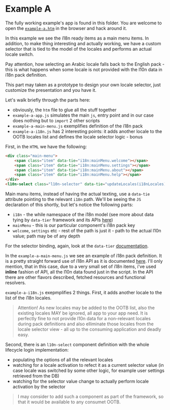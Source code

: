 # Example A

The fully working example's app is found in this folder.
You are welcome to open the [`example-a.htm`](example-a.htm) in the browser and hack around it.

In this example we see the i18n ready items as a main menu items.
In addition, to make thing interesting and actually working, we have a custom selector that is tied to the model of the locales and performs an actual locale switch.

Pay attention, how selecting an Arabic locale falls back to the English pack - this is what happens when some locale is not provided with the l10n data in i18n pack definition.

This part may taken as a prototype to design your own locale selector, just customize the presentation and you have it.

Let's walk briefly through the parts here:
* obviously, the `htm` file to glue all the stuff together
* `example-a-app.js` simulates the main `js`, entry point and in our case does nothing but to `import` 2 other scripts
* `example-a-main-menu.js` exemplifies definition of the i18n pack
* `example-a-i18n.js` has 2 interesting points: it adds another locale to the OOTB locales list and defines the locale selector logic - bonus

First, in the `HTML` we have the following:
```html
<div class="main-menu">
	<span class="item" data-tie="i18n:mainMenu.welcome"></span>
	<span class="item" data-tie="i18n:mainMenu.settings"></span>
	<span class="item" data-tie="i18n:mainMenu.about"></span>
	<span class="item" data-tie="i18n:mainMenu.help"></span>
</div>
<l10n-select class="l10n-selector" data-tie="updateLocales(i18nLocales)"></l10n-select>
```

Main manu items, instead of having the actual texting, use a `data-tie` attribute pointing to the relevant `i18n` path.
We'll be seeing the `JS` declaration of this shortly, but let's notice the following parts:
* `i18n` - the while namespace of the i18n model (see more about data tying by `data-tier` framework and its APIs [here](https://www.npmjs.com/package/data-tier))
* `mainMenu` - this is our particular component's i18n pack key
* `welcome`, `settings` etc - rest of the path is just it - path to the actual l10n value; path may be of any depth

For the selector binding, again, look at the `data-tier` [documentation](https://www.npmjs.com/package/data-tier).

In the `example-a-main-menu.js` we see an example of i18n pack definition.
It is a pretty straight forward use of i18n API as it is documented [here](../../api.md).
I'll only mention, that in this case, due to a very small set of i18n items, i've used __inline__ fashion of API, all the l10n data found just in the script.
In the API there are other flavors described, fetched resources and functional resolvers.

`example-a-i18n.js` exepmplifies 2 things.
First, it adds another locale to the list of the i18n locales.
> Attention! As new locales may be added to the OOTB list, also the existing locales MAY be ignored, all app to your app need. It is perfectly fine to not provide l10n data for a non-relevant locales during pack definitions and also elliminate those locales from the locale selector view - all up to the consuming application and deadly easy.

Second, there is an `l10n-select` component definition with the whole lifecycle login implementation:
* populating the options of all the relevant locales
* watching for a locale activation to refect it as a current selector value (in case locale was switched by some other logic, for example user settings retrieved from the DB)
* watching for the selector value change to actually perform locale activation by the selector
> I may consider to add such a component as part of the framework, so that it would be available to any consumet OOTB.